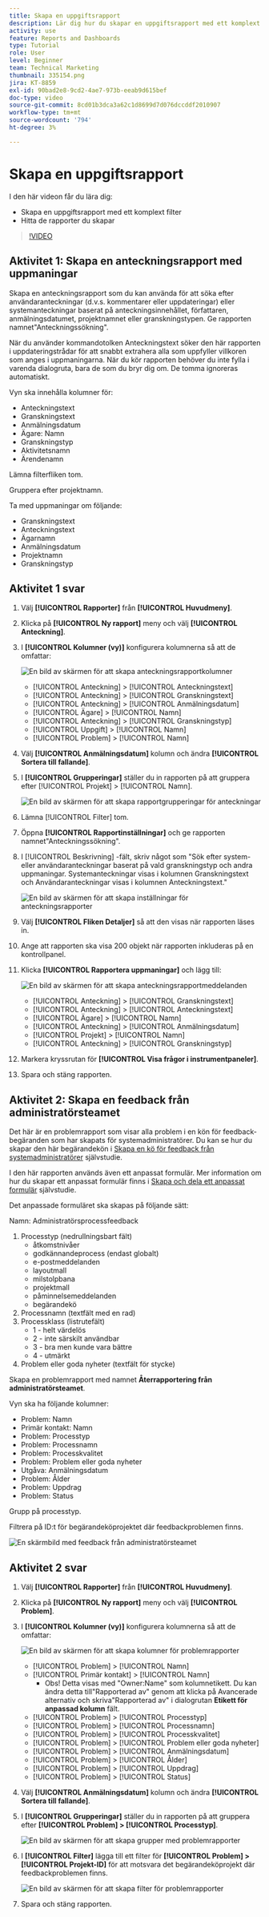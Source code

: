 ```yaml
---
title: Skapa en uppgiftsrapport
description: Lär dig hur du skapar en uppgiftsrapport med ett komplext filter och hittar de rapporter du skapar i Workfront. Aktivitet – skapa en anteckningsrapport med uppmaningar.
activity: use
feature: Reports and Dashboards
type: Tutorial
role: User
level: Beginner
team: Technical Marketing
thumbnail: 335154.png
jira: KT-8859
exl-id: 90bad2e8-9cd2-4ae7-973b-eeab9d615bef
doc-type: video
source-git-commit: 8cd01b3dca3a62c1d8699d7d076dccddf2010907
workflow-type: tm+mt
source-wordcount: '794'
ht-degree: 3%

---
```


# Skapa en uppgiftsrapport

I den här videon får du lära dig:

* Skapa en uppgiftsrapport med ett komplext filter
* Hitta de rapporter du skapar

>[!VIDEO](https://video.tv.adobe.com/v/335154/?quality=12&learn=on)

## Aktivitet 1: Skapa en anteckningsrapport med uppmaningar

Skapa en anteckningsrapport som du kan använda för att söka efter användaranteckningar (d.v.s. kommentarer eller uppdateringar) eller systemanteckningar baserat på anteckningsinnehållet, författaren, anmälningsdatumet, projektnamnet eller granskningstypen. Ge rapporten namnet&quot;Anteckningssökning&quot;.

När du använder kommandotolken Anteckningstext söker den här rapporten i uppdateringstrådar för att snabbt extrahera alla som uppfyller villkoren som anges i uppmaningarna. När du kör rapporten behöver du inte fylla i varenda dialogruta, bara de som du bryr dig om. De tomma ignoreras automatiskt.

Vyn ska innehålla kolumner för:

* Anteckningstext
* Granskningstext
* Anmälningsdatum
* Ägare: Namn
* Granskningstyp
* Aktivitetsnamn
* Ärendenamn

Lämna filterfliken tom.

Gruppera efter projektnamn.

Ta med uppmaningar om följande:

* Granskningstext
* Anteckningstext
* Ägarnamn
* Anmälningsdatum
* Projektnamn
* Granskningstyp

## Aktivitet 1 svar

1. Välj **[!UICONTROL Rapporter]** från **[!UICONTROL Huvudmeny]**.
1. Klicka på **[!UICONTROL Ny rapport]** meny och välj **[!UICONTROL Anteckning]**.
1. I **[!UICONTROL Kolumner (vy)]** konfigurera kolumnerna så att de omfattar:

   ![En bild av skärmen för att skapa anteckningsrapportkolumner](assets/note-report-columns.png)

   * [!UICONTROL Anteckning] > [!UICONTROL Anteckningstext]
   * [!UICONTROL Anteckning] > [!UICONTROL Granskningstext]
   * [!UICONTROL Anteckning] > [!UICONTROL Anmälningsdatum]
   * [!UICONTROL Ägare] > [!UICONTROL Namn]
   * [!UICONTROL Anteckning] > [!UICONTROL Granskningstyp]
   * [!UICONTROL Uppgift] > [!UICONTROL Namn]
   * [!UICONTROL Problem] > [!UICONTROL Namn]

1. Välj **[!UICONTROL Anmälningsdatum]** kolumn och ändra **[!UICONTROL Sortera till fallande]**.
1. I **[!UICONTROL Grupperingar]** ställer du in rapporten på att gruppera efter [!UICONTROL Projekt] > [!UICONTROL Namn].

   ![En bild av skärmen för att skapa rapportgrupperingar för anteckningar](assets/note-report-groupings.png)

1. Lämna [!UICONTROL Filter] tom.
1. Öppna **[!UICONTROL Rapportinställningar]** och ge rapporten namnet&quot;Anteckningssökning&quot;.
1. I [!UICONTROL Beskrivning] -fält, skriv något som &quot;Sök efter system- eller användaranteckningar baserat på vald granskningstyp och andra uppmaningar. Systemanteckningar visas i kolumnen Granskningstext och Användaranteckningar visas i kolumnen Anteckningstext.&quot;

   ![En bild av skärmen för att skapa inställningar för anteckningsrapporter](assets/note-report-report-options.png)

1. Välj **[!UICONTROL Fliken Detaljer]** så att den visas när rapporten läses in.
1. Ange att rapporten ska visa 200 objekt när rapporten inkluderas på en kontrollpanel.
1. Klicka **[!UICONTROL Rapportera uppmaningar]** och lägg till:

   ![En bild av skärmen för att skapa anteckningsrapportmeddelanden](assets/note-report-report-prompts.png)

   * [!UICONTROL Anteckning] > [!UICONTROL Granskningstext]
   * [!UICONTROL Anteckning] > [!UICONTROL Anteckningstext]
   * [!UICONTROL Ägare] > [!UICONTROL Namn]
   * [!UICONTROL Anteckning] > [!UICONTROL Anmälningsdatum]
   * [!UICONTROL Projekt] > [!UICONTROL Namn]
   * [!UICONTROL Anteckning] > [!UICONTROL Granskningstyp]

1. Markera kryssrutan för **[!UICONTROL Visa frågor i instrumentpaneler]**.
1. Spara och stäng rapporten.

## Aktivitet 2: Skapa en feedback från administratörsteamet

Det här är en problemrapport som visar alla problem i en kön för feedback-begäranden som har skapats för systemadministratörer. Du kan se hur du skapar den här begärandekön i [Skapa en kö för feedback från systemadministratörer](https://experienceleague.adobe.com/docs/workfront-learn/tutorials-workfront/manage-work/request-queues/create-a-system-admin-feedback-request-queue.html) självstudie.

I den här rapporten används även ett anpassat formulär. Mer information om hur du skapar ett anpassat formulär finns i [Skapa och dela ett anpassat formulär](https://experienceleague.adobe.com/docs/workfront-learn/tutorials-workfront/custom-data/custom-forms/custom-forms-creating-and-sharing-a-custom-form.html) självstudie.

Det anpassade formuläret ska skapas på följande sätt:

Namn: Administratörsprocessfeedback

1. Processtyp (nedrullningsbart fält)
   * åtkomstnivåer
   * godkännandeprocess (endast globalt)
   * e-postmeddelanden
   * layoutmall
   * milstolpbana
   * projektmall
   * påminnelsemeddelanden
   * begärandekö
1. Processnamn (textfält med en rad)
1. Processklass (listrutefält)
   * 1 - helt värdelös
   * 2 - inte särskilt användbar
   * 3 - bra men kunde vara bättre
   * 4 - utmärkt
1. Problem eller goda nyheter (textfält för stycke)

Skapa en problemrapport med namnet **Återrapportering från administratörsteamet**.

Vyn ska ha följande kolumner:

* Problem: Namn
* Primär kontakt: Namn
* Problem: Processtyp
* Problem: Processnamn
* Problem: Processkvalitet
* Problem: Problem eller goda nyheter
* Utgåva: Anmälningsdatum
* Problem: Ålder
* Problem: Uppdrag
* Problem: Status

Grupp på processtyp.

Filtrera på ID:t för begärandeköprojektet där feedbackproblemen finns.


![En skärmbild med feedback från administratörsteamet](assets/create-a-system-admin-feedback-request-queue.png)



## Aktivitet 2 svar

1. Välj **[!UICONTROL Rapporter]** från **[!UICONTROL Huvudmeny]**.
1. Klicka på **[!UICONTROL Ny rapport]** meny och välj **[!UICONTROL Problem]**.
1. I **[!UICONTROL Kolumner (vy)]** konfigurera kolumnerna så att de omfattar:

   ![En bild av skärmen för att skapa kolumner för problemrapporter](assets/task-report-activity-2-1.png)

   * [!UICONTROL Problem] > [!UICONTROL Namn]
   * [!UICONTROL Primär kontakt] > [!UICONTROL Namn]
      * Obs! Detta visas med &quot;Owner:Name&quot; som kolumnetikett. Du kan ändra detta till&quot;Rapporterad av&quot; genom att klicka på Avancerade alternativ och skriva&quot;Rapporterad av&quot; i dialogrutan **Etikett för anpassad kolumn** fält.
   * [!UICONTROL Problem] > [!UICONTROL Processtyp]
   * [!UICONTROL Problem] > [!UICONTROL Processnamn]
   * [!UICONTROL Problem] > [!UICONTROL Processkvalitet]
   * [!UICONTROL Problem] > [!UICONTROL Problem eller goda nyheter]
   * [!UICONTROL Problem] > [!UICONTROL Anmälningsdatum]
   * [!UICONTROL Problem] > [!UICONTROL Ålder]
   * [!UICONTROL Problem] > [!UICONTROL Uppdrag]
   * [!UICONTROL Problem] > [!UICONTROL Status]

1. Välj **[!UICONTROL Anmälningsdatum]** kolumn och ändra **[!UICONTROL Sortera till fallande]**.
1. I **[!UICONTROL Grupperingar]** ställer du in rapporten på att gruppera efter **[!UICONTROL Problem] > [!UICONTROL Processtyp]**.

   ![En bild av skärmen för att skapa grupper med problemrapporter](assets/task-report-activity-2-2.png)

1. I **[!UICONTROL Filter]** lägga till ett filter för **[!UICONTROL Problem] > [!UICONTROL Projekt-ID]** för att motsvara det begärandeköprojekt där feedbackproblemen finns.

   ![En bild av skärmen för att skapa filter för problemrapporter](assets/task-report-activity-2-3.png)

1. Spara och stäng rapporten.
